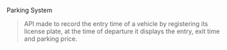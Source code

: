Parking System
> API made to record the entry time of a vehicle by registering its license plate, at the time of departure it displays the entry, exit time and parking price.
